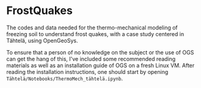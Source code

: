 # FrostQuakes
The codes and data needed for the thermo-mechanical modeling of freezing soil to understand frost quakes, with a case study centered in Tähtelä, using OpenGeoSys.

To ensure that a person of no knowledge on the subject or the use of OGS can get the hang of this, I've included some recommended reading materials as well as an installation guide of OGS on a fresh Linux VM. After reading the installation instructions, one should start by opening `Tähtelä/Notebooks/ThermoMech_tähtelä.ipynb`.
